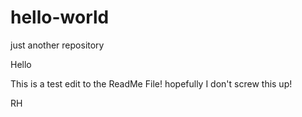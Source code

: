 # hello-world
just another repository

Hello

This is a test edit to the ReadMe File! hopefully I don't screw this up!

RH
